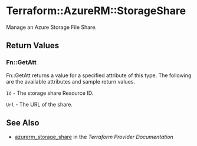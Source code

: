 # Terraform::AzureRM::StorageShare

Manage an Azure Storage File Share.

## Return Values

### Fn::GetAtt

Fn::GetAtt returns a value for a specified attribute of this type. The following are the available attributes and sample return values.

`Id` - The storage share Resource ID.

`Url` - The URL of the share.

## See Also

* [azurerm_storage_share](https://www.terraform.io/docs/providers/azurerm/r/storage_share.html) in the _Terraform Provider Documentation_